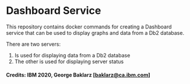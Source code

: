 # Dashboard Service
This repository contains docker commands for creating a Dashboard service that can be used to display graphs and data from a Db2 database.

There are two servers:
1) Is used for displaying data from a Db2 database
2) The other is used for displaying server status

#### Credits: IBM 2020, George Baklarz [baklarz@ca.ibm.com]
